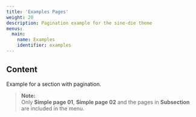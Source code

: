 ```yaml
---
title: 'Examples Pages'
weight: 20
description: Pagination example for the sine-die theme
menus:
  main:
    name: Examples
    identifier: examples
---
```


## Content

Example for a section with pagination.

> **Note:**\
> Only **Simple page 01**, **Simple page 02** and the pages in **Subsection**
> are included in the menu.

